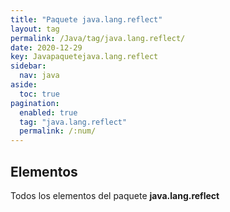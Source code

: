 ```yaml
---
title: "Paquete java.lang.reflect"
layout: tag
permalink: /Java/tag/java.lang.reflect/
date: 2020-12-29
key: Javapaquetejava.lang.reflect
sidebar: 
  nav: java
aside: 
  toc: true
pagination: 
  enabled: true
  tag: "java.lang.reflect"
  permalink: /:num/
---
```


<h2>Elementos</h2>
Todos los elementos del paquete <strong>java.lang.reflect</strong>
